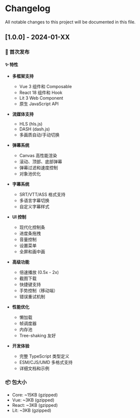 # Changelog

All notable changes to this project will be documented in this file.

## [1.0.0] - 2024-01-XX

### 🎉 首次发布

#### ✨ 特性

- **多框架支持**
  - Vue 3 组件和 Composable
  - React 18 组件和 Hook
  - Lit 3 Web Component
  - 原生 JavaScript API

- **流媒体支持**
  - HLS (hls.js)
  - DASH (dash.js)
  - 多画质自动/手动切换

- **弹幕系统**
  - Canvas 高性能渲染
  - 滚动、顶部、底部弹幕
  - 弹幕过滤和速度控制
  - 对象池优化

- **字幕系统**
  - SRT/VTT/ASS 格式支持
  - 多语言字幕切换
  - 自定义字幕样式

- **UI 控制**
  - 现代化控制条
  - 进度条拖拽
  - 音量控制
  - 设置菜单
  - 全屏和画中画

- **高级功能**
  - 倍速播放 (0.5x - 2x)
  - 截图下载
  - 快捷键支持
  - 手势控制（移动端）
  - 错误重试机制

- **性能优化**
  - 懒加载
  - 帧调度器
  - 内存池
  - Tree-shaking 友好

- **开发体验**
  - 完整 TypeScript 类型定义
  - ESM/CJS/UMD 多格式支持
  - 详细文档和示例

### 📦 包大小

- Core: ~15KB (gzipped)
- Vue: ~3KB (gzipped)
- React: ~3KB (gzipped)
- Lit: ~3KB (gzipped)

